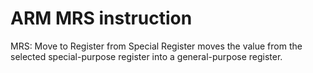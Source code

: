 # ARM MRS instruction

MRS: Move to Register from Special Register moves the value from the selected special-purpose register into a
general-purpose register.
